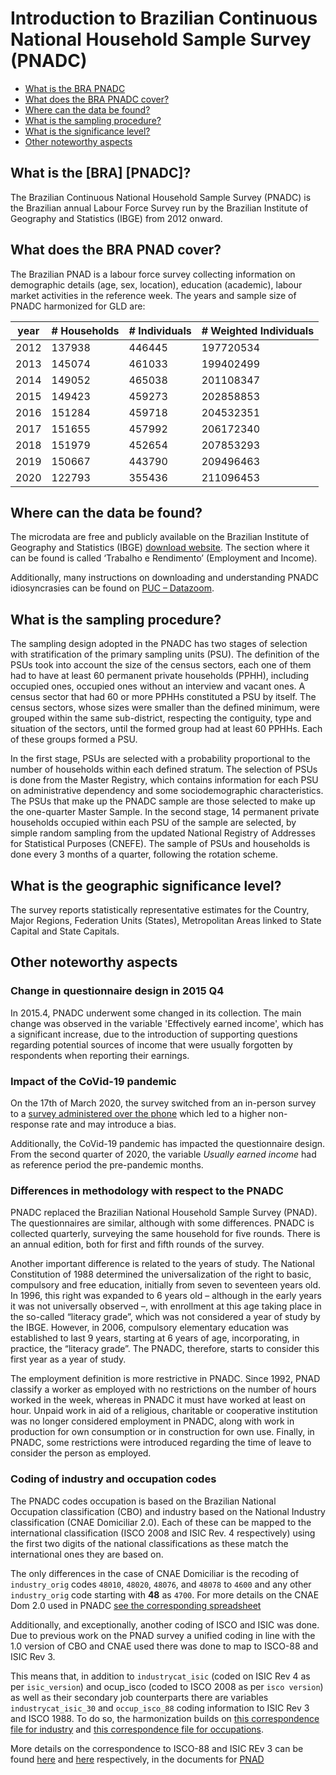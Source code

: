 # Introduction to Brazilian Continuous National Household Sample Survey (PNADC)

- [What is the BRA PNADC](#what-is-the-bra-pnadc)
- [What does the BRA PNADC cover?](#what-does-the-bra-pnadc-cover)
- [Where can the data be found?](#where-can-the-data-be-found)
- [What is the sampling procedure?](#what-is-the-sampling-procedure)
- [What is the significance level?](#what-is-the-geographic-significance-level)
- [Other noteworthy aspects](#other-noteworthy-aspects)

## What is the [BRA] [PNADC]?

The Brazilian Continuous National Household Sample Survey (PNADC) is the Brazilian annual Labour Force Survey run by the Brazilian Institute of Geography and Statistics (IBGE) from 2012 onward.

## What does the BRA PNAD cover?

The Brazilian PNAD is a labour force survey collecting information on demographic details (age, sex, location), education (academic), labour market activities in the reference week. The years and sample size of PNADC harmonized for GLD are:

| year | # Households | # Individuals | # Weighted Individuals |
|------|--------------|---------------|------------------------|
| 2012 | 137938       | 446445        | 197720534              |
| 2013 | 145074       | 461033        | 199402499              |
| 2014 | 149052       | 465038        | 201108347              |
| 2015 | 149423       | 459273        | 202858853              |
| 2016 | 151284       | 459718        | 204532351              |
| 2017 | 151655       | 457992        | 206172340              |
| 2018 | 151979       | 452654        | 207853293              |
| 2019 | 150667       | 443790        | 209496463              |
| 2020 | 122793       | 355436        | 211096453              |

## Where can the data be found?

The microdata are free and publicly available on the Brazilian Institute of Geography and Statistics (IBGE) [download website]( https://www.ibge.gov.br/estatisticas/downloads-estatisticas.html). The section where it can be found is called ‘Trabalho e Rendimento’ (Employment and Income).

Additionally, many instructions on downloading and understanding PNADC idiosyncrasies can be found on [PUC – Datazoom](http://www.econ.puc-rio.br/datazoom/english/pnadc.html).

## What is the sampling procedure?

The sampling design adopted in the PNADC has two stages of selection with stratification of the primary sampling units (PSU). The definition of the PSUs took into account the size of the census sectors, each one of them had to have at least 60 permanent private households (PPHH), including occupied ones, occupied ones without an interview and vacant ones. A census sector that had 60 or more PPHHs constituted a PSU by itself. The census sectors, whose sizes were smaller than the defined minimum, were grouped within the same sub-district, respecting the contiguity, type and situation of the sectors, until the formed group had at least 60 PPHHs. Each of these groups formed a PSU.

In the first stage, PSUs are selected with a probability proportional to the number of households within each defined stratum. The selection of PSUs is done from the Master Registry, which contains information for each PSU on administrative dependency and some sociodemographic characteristics. The PSUs that make up the PNADC sample are those selected to make up the one-quarter Master Sample. In the second stage, 14 permanent private households occupied within each PSU of the sample are selected, by simple random sampling from the updated National Registry of Addresses for Statistical Purposes (CNEFE). The sample of PSUs and households is done every 3 months of a quarter, following the rotation scheme.

## What is the geographic significance level?

The survey reports statistically representative estimates for the Country, Major Regions, Federation Units (States), Metropolitan Areas linked to State Capital and State Capitals.

## Other noteworthy aspects

### Change in questionnaire design in 2015 Q4

In 2015.4, PNADC underwent some changed in its collection. The main change was observed in the variable 'Effectively earned income', which has a significant increase, due to the introduction of supporting questions regarding potential sources of income that were usually forgotten by respondents when reporting their earnings.

### Impact of the CoVid-19 pandemic

On the 17th of March 2020, the survey switched from an in-person survey to a [survey administered over the phone](https://biblioteca.ibge.gov.br/visualizacao/livros/liv101809.pdf) which led to a higher non-response rate and may introduce a bias.

Additionally, the CoVid-19 pandemic has impacted the questionnaire design. From the second quarter of 2020, the variable *Usually earned income* had as reference period the pre-pandemic months.

### Differences in methodology with respect to the PNADC

PNADC replaced the Brazilian National Household Sample Survey (PNAD). The questionnaires are similar, although with some differences. PNADC is collected quarterly, surveying the same household for five rounds. There is an annual edition, both for first and fifth rounds of the survey.

Another important difference is related to the years of study. The National Constitution of 1988 determined the universalization of the right to basic, compulsory and free education, initially from seven to seventeen years old. In 1996, this right was expanded to 6 years old – although in the early years it was not universally observed –, with enrollment at this age taking place in the so-called “literacy grade”, which was not considered a year of study by the IBGE. However, in 2006, compulsory elementary education was established to last 9 years, starting at 6 years of age, incorporating, in practice, the “literacy grade”. The PNADC, therefore, starts to consider this first year as a year of study.

The employment definition is more restrictive in PNADC. Since 1992, PNAD classify a worker as employed with no restrictions on the number of hours worked in the week, whereas in PNADC it must have worked at least on hour. Unpaid work in aid of a religious, charitable or cooperative institution was no longer considered employment in PNADC, along with work in production for own consumption or in construction for own use. Finally, in PNADC, some restrictions were introduced regarding the time of leave to consider the person as employed.

### Coding of industry and occupation codes

The PNADC codes occupation is based on the Brazilian National Occupation classification (CBO) and industry based on the National Industry classification (CNAE Domiciliar 2.0). Each of these can be mapped to the international classification (ISCO 2008 and ISIC Rev. 4 respectively) using the first two digits of the national classifications as these match the international ones they are based on.

The only differences in the case of CNAE Domiciliar is the recoding of `industry_orig` codes `48010`, `48020`, `48076`, and `48078` to `4600` and any other `industry_orig` code starting with **48** as `4700`. For more details on the CNAE Dom 2.0 used in PNADC [see the corresponding spreadsheet](utilities/CNAE_Domiciliar2.0_DEZEMBRO2008.xls)

Additionally, and exceptionally, another coding of ISCO and ISIC was done. Due to previous work on the PNAD survey a unified coding in line with the 1.0 version of CBO and CNAE used there was done to map to ISCO-88 and ISIC Rev 3.

This means that, in addition to `industrycat_isic` (coded on ISIC Rev 4 as per `isic_version`) and ocup_isco (coded to ISCO 2008 as per `isco version`) as well as their secondary job counterparts there are variables `industrycat_isic_30` and `occup_isco_88` coding information to ISIC Rev 3 and ISCO 1988. To do so, the harmonization builds on [this correspondence file for industry](utilities/Additional%20Data/Ind_Corresp_2010s.dta) and [this correspondence file for occupations](utilities/Additional%20Data/isco_88_cod_DD.dta).

More details on the correspondence to ISCO-88 and ISIC REv 3 can be found [here](../PNAD/Correspondence%20between%20PNAD%20occupation%20classification%20and%20ISCO.md) and [here](../PNAD/Correspondence%20between%20PNAD%20industry%20classification%20and%20ISIC.md) respectively, in the documents for [PNAD](../PNAD/1.%20Introduction%20to%20PNAD.md)
